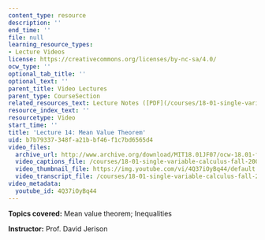 ```yaml
---
content_type: resource
description: ''
end_time: ''
file: null
learning_resource_types:
- Lecture Videos
license: https://creativecommons.org/licenses/by-nc-sa/4.0/
ocw_type: ''
optional_tab_title: ''
optional_text: ''
parent_title: Video Lectures
parent_type: CourseSection
related_resources_text: Lecture Notes ([PDF](/courses/18-01-single-variable-calculus-fall-2006/resources/lec14))
resource_index_text: ''
resourcetype: Video
start_time: ''
title: 'Lecture 14: Mean Value Theorem'
uid: b7b79337-348f-a21b-bf46-f1c7bd6565d4
video_files:
  archive_url: http://www.archive.org/download/MIT18.01JF07/ocw-18.01-f07-lec14_300k.mp4
  video_captions_file: /courses/18-01-single-variable-calculus-fall-2006/a8c6ffe1e2fc5581b0bd15d92930983a_4Q37iOyBq44.vtt
  video_thumbnail_file: https://img.youtube.com/vi/4Q37iOyBq44/default.jpg
  video_transcript_file: /courses/18-01-single-variable-calculus-fall-2006/bf87c7c661858ffe760407f8ac961ad8_4Q37iOyBq44.pdf
video_metadata:
  youtube_id: 4Q37iOyBq44
---
```


**Topics covered:** Mean value theorem; Inequalities

**Instructor:** Prof. David Jerison

